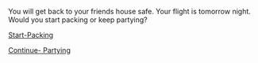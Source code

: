 You will get back to your friends house safe. Your flight is tomorrow night. Would you start packing or keep partying?

[Start-Packing](../smart-choice.md)

[Continue- Partying](../wrong-choice.md)

